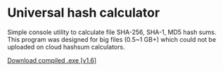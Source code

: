 # Universal hash calculator

Simple console utility to calculate file SHA-256, SHA-1, MD5 hash sums. 
This program was designed for big files (0.5~1 GB+) which could not be uploaded on cloud hashsum calculators.

[Download compiled .exe [v1.6]](https://github.com/HardcoreMagazine/HashCalculator/releases/download/v1.6/HashCalculator.zip)

